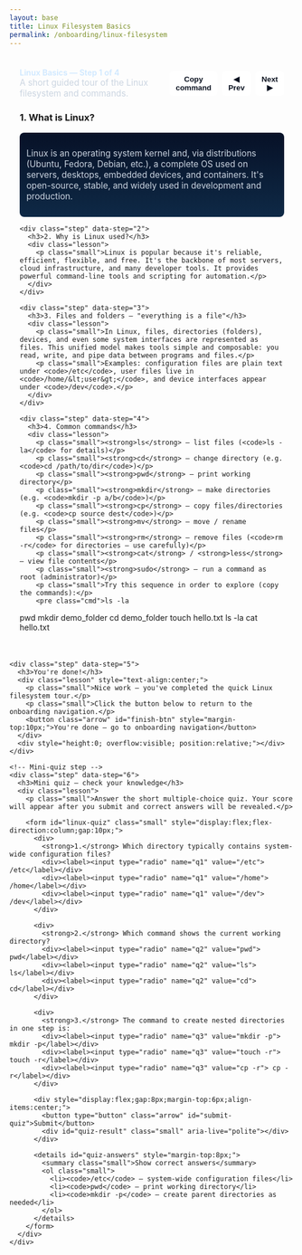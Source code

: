 ```yaml
---
layout: base
title: Linux Filesystem Basics
permalink: /onboarding/linux-filesystem
---
```


<style>
/* Reuse the stepper styles from KASM setup (kept local to this page) */
.stepper { max-width: 880px; margin: 18px auto; background: rgba(255,255,255,0.02); padding: 18px; border-radius: 10px; }
.step { display: none; }
.step.active { display: block; }
.stepper-header { display:flex; justify-content:space-between; align-items:center; margin-bottom: 10px; }
.step-count { color: #cfe8ff; font-weight:600 }
.cmd { background:#0b1220; color:#9fe2a8; padding:10px 12px; border-radius:6px; font-family: monospace; display:inline-block; }
.controls { display:flex; gap:8px; align-items:center }
.arrow { background: #ffffff; color: #0b1220; padding: 6px 10px; border-radius: 6px; border: 1px solid rgba(255,255,255,0.08); cursor: pointer; font-weight: 600; }
.copy-btn { background: #ffffff; color: #0b1220; padding: 6px 10px; border-radius: 6px; border: 1px solid rgba(255,255,255,0.08); cursor: pointer; font-weight: 600; margin-left:8px; }
.lesson { background: linear-gradient(180deg,#071127,#0e2946); padding:12px; border-radius:8px; color:#e6eef8; overflow:auto; }
.small { font-size:0.95rem; color:#cbd5e1 }
</style>

<div class="stepper" id="linux-stepper">
  <div class="stepper-header">
    <div>
      <div class="step-count">Linux Basics — Step <span id="step-number">1</span> of <span id="step-total">4</span></div>
      <div class="small">A short guided tour of the Linux filesystem and commands.</div>
    </div>
    <div class="controls">
      <button class="copy-btn" id="copy-cmd">Copy command</button>
      <button class="arrow" id="prev">◀ Prev</button>
      <button class="arrow" id="next">Next ▶</button>
    </div>
  </div>

  <div class="steps">
    <div class="step active" data-step="1">
      <h3>1. What is Linux?</h3>
      <div class="lesson">
        <p class="small">Linux is an operating system kernel and, via distributions (Ubuntu, Fedora, Debian, etc.), a complete OS used on servers, desktops, embedded devices, and containers. It's open-source, stable, and widely used in development and production.</p>
      </div>
    </div>

    <div class="step" data-step="2">
      <h3>2. Why is Linux used?</h3>
      <div class="lesson">
        <p class="small">Linux is popular because it's reliable, efficient, flexible, and free. It's the backbone of most servers, cloud infrastructure, and many developer tools. It provides powerful command-line tools and scripting for automation.</p>
      </div>
    </div>

    <div class="step" data-step="3">
      <h3>3. Files and folders — "everything is a file"</h3>
      <div class="lesson">
        <p class="small">In Linux, files, directories (folders), devices, and even some system interfaces are represented as files. This unified model makes tools simple and composable: you read, write, and pipe data between programs and files.</p>
        <p class="small">Examples: configuration files are plain text under <code>/etc</code>, user files live in <code>/home/&lt;user&gt;</code>, and device interfaces appear under <code>/dev</code>.</p>
      </div>
    </div>

    <div class="step" data-step="4">
      <h3>4. Common commands</h3>
      <div class="lesson">
        <p class="small"><strong>ls</strong> — list files (<code>ls -la</code> for details)</p>
        <p class="small"><strong>cd</strong> — change directory (e.g. <code>cd /path/to/dir</code>)</p>
        <p class="small"><strong>pwd</strong> — print working directory</p>
        <p class="small"><strong>mkdir</strong> — make directories (e.g. <code>mkdir -p a/b</code>)</p>
        <p class="small"><strong>cp</strong> — copy files/directories (e.g. <code>cp source dest</code>)</p>
        <p class="small"><strong>mv</strong> — move / rename files</p>
        <p class="small"><strong>rm</strong> — remove files (<code>rm -r</code> for directories — use carefully)</p>
        <p class="small"><strong>cat</strong> / <strong>less</strong> — view file contents</p>
        <p class="small"><strong>sudo</strong> — run a command as root (administrator)</p>
        <p class="small">Try this sequence in order to explore (copy the commands):</p>
        <pre class="cmd">ls -la
pwd
mkdir demo_folder
cd demo_folder
touch hello.txt
ls -la
cat hello.txt
</pre>
      </div>
    </div>

    <div class="step" data-step="5">
      <h3>You're done!</h3>
      <div class="lesson" style="text-align:center;">
        <p class="small">Nice work — you've completed the quick Linux filesystem tour.</p>
        <p class="small">Click the button below to return to the onboarding navigation.</p>
        <button class="arrow" id="finish-btn" style="margin-top:10px;">You're done — go to onboarding navigation</button>
      </div>
      <div style="height:0; overflow:visible; position:relative;"></div>
    </div>

    <!-- Mini-quiz step -->
    <div class="step" data-step="6">
      <h3>Mini quiz — check your knowledge</h3>
      <div class="lesson">
        <p class="small">Answer the short multiple-choice quiz. Your score will appear after you submit and correct answers will be revealed.</p>

        <form id="linux-quiz" class="small" style="display:flex;flex-direction:column;gap:10px;">
          <div>
            <strong>1.</strong> Which directory typically contains system-wide configuration files?
            <div><label><input type="radio" name="q1" value="/etc"> /etc</label></div>
            <div><label><input type="radio" name="q1" value="/home"> /home</label></div>
            <div><label><input type="radio" name="q1" value="/dev"> /dev</label></div>
          </div>

          <div>
            <strong>2.</strong> Which command shows the current working directory?
            <div><label><input type="radio" name="q2" value="pwd"> pwd</label></div>
            <div><label><input type="radio" name="q2" value="ls"> ls</label></div>
            <div><label><input type="radio" name="q2" value="cd"> cd</label></div>
          </div>

          <div>
            <strong>3.</strong> The command to create nested directories in one step is:
            <div><label><input type="radio" name="q3" value="mkdir -p"> mkdir -p</label></div>
            <div><label><input type="radio" name="q3" value="touch -r"> touch -r</label></div>
            <div><label><input type="radio" name="q3" value="cp -r"> cp -r</label></div>
          </div>

          <div style="display:flex;gap:8px;margin-top:6px;align-items:center;">
            <button type="button" class="arrow" id="submit-quiz">Submit</button>
            <div id="quiz-result" class="small" aria-live="polite"></div>
          </div>

          <details id="quiz-answers" style="margin-top:8px;">
            <summary class="small">Show correct answers</summary>
            <ol class="small">
              <li><code>/etc</code> — system-wide configuration files</li>
              <li><code>pwd</code> — print working directory</li>
              <li><code>mkdir -p</code> — create parent directories as needed</li>
            </ol>
          </details>
        </form>
      </div>
    </div>

  </div>
</div>

<script>
(function(){
  const steps = Array.from(document.querySelectorAll('#linux-stepper .step'));
  const total = steps.length;
  const stepNumber = document.getElementById('step-number');
  const stepTotal = document.getElementById('step-total');
  const prev = document.getElementById('prev');
  const next = document.getElementById('next');
  const copyBtn = document.getElementById('copy-cmd');
  let idx = 0;
  stepTotal.textContent = total;

  function show(i){
    steps.forEach(s => s.classList.remove('active'));
    steps[i].classList.add('active');
    stepNumber.textContent = i+1;
    const code = steps[i].querySelector('.cmd');
    copyBtn.textContent = code ? 'Copy command' : 'Copy';
    prev.disabled = (i === 0);
    next.disabled = (i === total-1);
  }

  prev.addEventListener('click', ()=>{ if(idx>0) idx--; show(idx); maybeCelebrate(idx); });
  next.addEventListener('click', ()=>{ if(idx<total-1) idx++; show(idx); maybeCelebrate(idx); });

  // simple confetti impl (small, dependency-free)
  function burstConfetti(x, y, count){
    const colors = ['#ff6b6b','#ffd93d','#6be3a8','#6bb6ff','#c58cff'];
    for(let i=0;i<count;i++){
      const el = document.createElement('div');
      el.style.position = 'fixed';
      el.style.left = (x + (Math.random()-0.5)*120) + 'px';
      el.style.top = (y + (Math.random()-0.5)*40) + 'px';
      el.style.width = el.style.height = (6 + Math.floor(Math.random()*8)) + 'px';
      el.style.background = colors[Math.floor(Math.random()*colors.length)];
      el.style.opacity = '0.95';
      el.style.transform = 'rotate(' + (Math.random()*360) + 'deg)';
      el.style.borderRadius = (Math.random()>0.6? '2px':'50%');
      el.style.zIndex = 9999;
      document.body.appendChild(el);
      const dx = (Math.random()-0.5)*800;
      const dy = 600 + Math.random()*200;
      el.animate([
        { transform: 'translate(0,0) rotate(0deg)', opacity:1 },
        { transform: `translate(${dx}px, ${dy}px) rotate(${Math.random()*720}deg)`, opacity:0 }
      ], { duration: 1400 + Math.random()*800, easing: 'cubic-bezier(.2,.8,.2,1)' });
      setTimeout(()=> el.remove(), 2500);
    }
  }

  const finishBtn = document.getElementById('finish-btn');
  function maybeCelebrate(i){
    if(i === total-1){
      const rect = document.getElementById('linux-stepper').getBoundingClientRect();
      burstConfetti(rect.left + rect.width/2, rect.top + 40, 36);
      setTimeout(()=> burstConfetti(rect.left + rect.width/2 - 80, rect.top + 20, 18), 300);
      setTimeout(()=> burstConfetti(rect.left + rect.width/2 + 80, rect.top + 20, 18), 600);
    }
  }

  if(finishBtn){
    finishBtn.addEventListener('click', ()=>{
      try{ localStorage.setItem('onboard:completed:linux-filesystem','1'); }catch(e){}
      window.location.href = '{{ site.baseurl }}/onboarding/navigation';
    });
  }

  copyBtn.addEventListener('click', ()=>{
    const codeEl = steps[idx].querySelector('.cmd');
    if(!codeEl) return;
    const text = codeEl.textContent.trim();
    navigator.clipboard.writeText(text).then(()=>{
      copyBtn.textContent = 'Copied!';
      setTimeout(()=> copyBtn.textContent = 'Copy command', 1200);
    });
  });

  // Quiz grading logic (for the mini-quiz step)
  const submitQuiz = document.getElementById('submit-quiz');
  const quizResult = document.getElementById('quiz-result');
  const quizForm = document.getElementById('linux-quiz');
  const quizAnswers = { q1: '/etc', q2: 'pwd', q3: 'mkdir -p' };

  function gradeQuiz(){
    if(!quizForm) return;
    const form = new FormData(quizForm);
    let score = 0; let total = 0; let missing = false;
    Object.keys(quizAnswers).forEach(k => {
      total += 1;
      const val = form.get(k);
      if(!val) missing = true;
      if(val === quizAnswers[k]) score += 1;
    });
    if(missing){ quizResult.textContent = 'Please answer all questions.'; quizResult.style.color = '#e09'; return; }
    quizResult.textContent = `Score: ${score} / ${total}`;
    quizResult.style.color = score === total ? '#2ea44f' : '#ffd166';
    // open the details to show correct answers so learners can review
    const det = document.getElementById('quiz-answers');
    if(det && !det.open) det.open = true;
  }

  if(submitQuiz){ submitQuiz.addEventListener('click', gradeQuiz); }

  // initialize
  show(0);
})();
</script>
